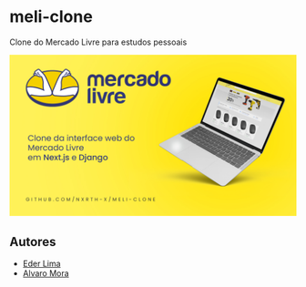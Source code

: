 # meli-clone

Clone do Mercado Livre para estudos pessoais

![image](./thumb.jpg)

## Autores

- [Eder Lima](https://github.com/Nxrth-x)
- [Alvaro Mora](https://github.com/AlvaroMoraa)
